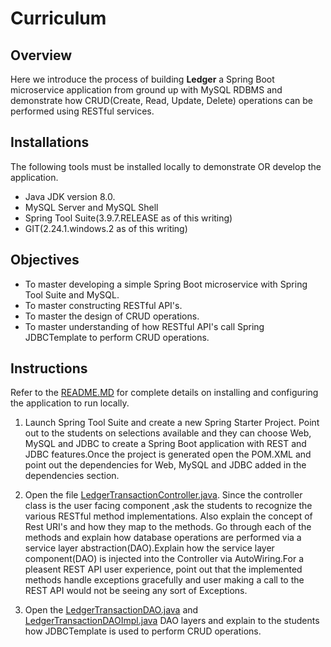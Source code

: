 # Curriculum

## Overview

Here we introduce the process of building **Ledger** a Spring Boot microservice application from ground up with MySQL RDBMS and demonstrate how CRUD(Create, Read, Update, Delete) 
operations can be performed using RESTful services.

## Installations

The following tools must be installed locally to demonstrate OR develop the application.

* Java JDK version 8.0.
* MySQL Server and MySQL Shell
* Spring Tool Suite(3.9.7.RELEASE as of this writing)
* GIT(2.24.1.windows.2 as of this writing)
 

## Objectives

* To master developing a simple Spring Boot microservice with Spring Tool Suite and MySQL.
* To master constructing RESTful API's.
* To master the design of CRUD operations.
* To master understanding of how RESTful API's call Spring JDBCTemplate to perform CRUD operations.

## Instructions

Refer to the [README.MD](https://github.com/sriranjan-tadimari/LedgerApplication/blob/main/README.md) for complete details on installing and 
configuring the application to run locally.

1. Launch Spring Tool Suite and create a new Spring Starter Project. Point out to the students on selections available and they can choose  Web, MySQL and JDBC to create a Spring Boot application with REST and JDBC features.Once the project is generated open the POM.XML and point out the dependencies for Web, MySQL and JDBC added in the dependencies section.

2. Open the file [LedgerTransactionController.java](https://github.com/sriranjan-tadimari/LedgerApplication/blob/main/src/main/java/com/twou/ledgerapp/controller/LedgerTransactionController.java). Since the controller class is the user facing component ,ask the students to recognize the various RESTful method implementations. Also explain the concept of Rest URI's and how they map to the methods. Go through each of the methods and explain how database operations are performed via a service layer abstraction(DAO).Explain how the service layer component(DAO) is injected into the Controller via AutoWiring.For a pleasent REST API user experience, point out that the implemented methods handle exceptions gracefully and user making a call to the REST API would not be seeing any sort of Exceptions.

3. Open the [LedgerTransactionDAO.java](https://github.com/sriranjan-tadimari/LedgerApplication/blob/main/src/main/java/com/twou/ledgerapp/dao/LedgerTransactionDAO.java) and [LedgerTransactionDAOImpl.java](https://github.com/sriranjan-tadimari/LedgerApplication/blob/main/src/main/java/com/twou/ledgerapp/dao/LedgerTransactionDAOImpl.java) DAO layers and explain to the students how JDBCTemplate is used to perform CRUD operations.



